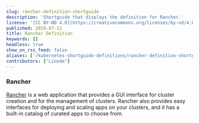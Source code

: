 ```yaml
---
slug: rancher-definition-shortguide
description: 'Shortguide that displays the definition for Rancher.'
license: '[CC BY-ND 4.0](https://creativecommons.org/licenses/by-nd/4.0)'
published: 2019-07-12
title: Rancher Definition
keywords: []
headless: true
show_on_rss_feed: false
aliases: ['/kubernetes-shortguide-definitions/rancher-definition-shortguide/']
contributors: ["Linode"]
---
```


### Rancher

[Rancher](https://rancher.com) is a web application that provides a GUI interface for cluster creation and for the management of clusters. Rancher also provides easy interfaces for deploying and scaling apps on your clusters, and it has a built-in catalog of curated apps to choose from.
